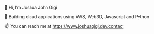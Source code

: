👋 Hi, I’m Joshua John Gigi

👀 Building cloud applications using AWS, Web3D, Javascript and Python

📫 You can reach me at https://www.joshuagigi.dev/contact
